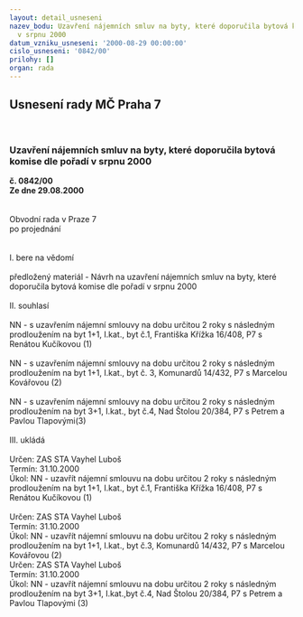 ```yaml
---
layout: detail_usneseni
nazev_bodu: Uzavření nájemních smluv na byty, které doporučila bytová komise dle pořadí
  v srpnu 2000
datum_vzniku_usneseni: '2000-08-29 00:00:00'
cislo_usneseni: '0842/00'
prilohy: []
organ: rada
---
```

<div id="ucUsn_pList" class="usn">
	<span><h2>Usnesení rady MČ Praha 7 </h2>
<br></span><div class="standBody">
<span><h3>Uzavření nájemních smluv na byty, které doporučila bytová komise dle pořadí v srpnu 2000</h3></span><div class="center">
		<strong>č. 0842/00</strong><br>
	</div>
<div class="center">
		<strong>Ze dne 29.08.2000</strong><br><br>
	</div>     <br>Obvodní rada v Praze 7<br>po projednání<br><br><br>I.	bere na vědomí<br><br> předložený materiál - Návrh na uzavření nájemních smluv na byty, které doporučila bytová komise dle pořadí v srpnu 2000<br><br>II.	souhlasí <br><br>NN - s uzavřením nájemní smlouvy na dobu určitou 2 roky s následným prodloužením na byt 1+1, I.kat., byt č.1, Františka Křížka 16/408, P7 s Renátou Kučíkovou (1)<br><br>NN - s uzavřením nájemní smlouvy na dobu určitou 2 roky s následným prodloužením na byt 1+1, I.kat., byt č. 3, Komunardů 14/432, P7 s Marcelou Kovářovou (2)<br><br>NN - s uzavřením nájemní smlouvy na dobu určitou 2 roky s následným prodloužením na byt 3+1, I.kat., byt č.4, Nad Štolou 20/384, P7 s Petrem a Pavlou Tlapovými(3)<br><br>III.	ukládá 		<br><br> Určen:	     	ZAS STA Vayhel Luboš<br>Termín: 31.10.2000<br>Úkol:	NN - uzavřít nájemní smlouvu na dobu určitou 2 roky s následným prodloužením na byt 1+1, I.kat., byt č.1, Františka Křížka 16/408, P7 s Renátou Kučíkovou (1)<br> 	<br> Určen:	     	ZAS STA Vayhel Luboš<br>Termín: 31.10.2000<br>Úkol:	NN - uzavřít nájemní smlouvu na dobu určitou 2 roky s následným prodloužením na byt 1+1, I.kat., byt č.3, Komunardů 14/432, P7 s Marcelou Kovářovou (2)<br>  Určen:	     	ZAS STA Vayhel Luboš<br>Termín: 31.10.2000<br>Úkol:	NN - uzavřít nájemní smlouvu na dobu určitou 2 roky s následným prodloužením na byt 3+1, I.kat.,byt č.4,  Nad Štolou 20/384, P7 s Petrem a Pavlou Tlapovými (3)<br> </div>
</div>